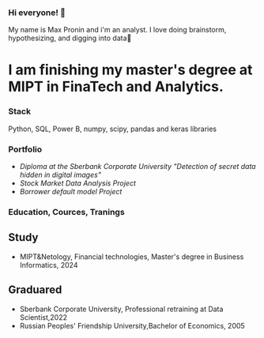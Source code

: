 ### Hi everyone! 👋

My name is Max Pronin and i'm an analyst.
I love doing brainstorm, hypothesizing, and digging into data🔭

# I am finishing my master's degree at MIPT in FinaTech and Analytics.

###  Stack
Python, SQL, Power B, numpy, scipy, pandas and keras libraries

### Portfolio
- *Diploma at the Sberbank Corporate University "Detection of secret data hidden in digital images"*
- *Stock Market Data Analysis Project*
- *Borrower default model Project*

### Education, Cources, Tranings
## Study
- MIPT&Netology, Financial technologies, Master's degree in Business Informatics, 2024
## Graduared
- Sberbank Corporate University, Professional retraining at Data Scientist,2022
- Russian Peoples' Friendship University,Bachelor of Economics, 2005
<!--
**Maximum-prog/Maximum-prog** is a ✨ _special_ ✨ repository because its `README.md` (this file) appears on your GitHub profile.

Here are some ideas to get you started:

- 🔭 I’m currently working on ...
- 🌱 I’m currently learning ...
- 👯 I’m looking to collaborate on ...
- 🤔 I’m looking for help with ...
- 💬 Ask me about ...
- 📫 How to reach me: ...
- 😄 Pronouns: ...
- ⚡ Fun fact: ...
-->
